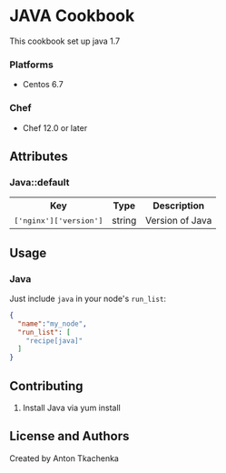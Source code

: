 # JAVA Cookbook

This cookbook set up java 1.7

### Platforms

- Centos 6.7

### Chef

- Chef 12.0 or later

## Attributes

### Java::default

<table>
  <tr>
    <th>Key</th>
    <th>Type</th>
    <th>Description</th>
  </tr>
  <tr>
    <td><tt>['nginx']['version']</tt></td>
    <td>string</td>
    <td>Version of Java</td>
  </tr>
</table>

## Usage

### Java

Just include `java` in your node's `run_list`:

```json
{
  "name":"my_node",
  "run_list": [
    "recipe[java]"
  ]
}
```

## Contributing

1. Install Java via yum install

## License and Authors

Created by Anton Tkachenka
